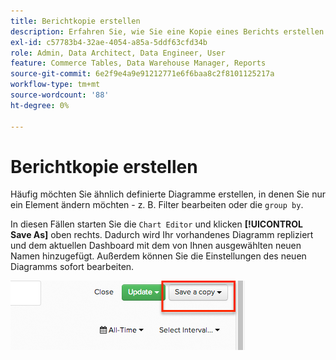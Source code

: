 ```yaml
---
title: Berichtkopie erstellen
description: Erfahren Sie, wie Sie eine Kopie eines Berichts erstellen.
exl-id: c57783b4-32ae-4054-a85a-5ddf63cfd34b
role: Admin, Data Architect, Data Engineer, User
feature: Commerce Tables, Data Warehouse Manager, Reports
source-git-commit: 6e2f9e4a9e91212771e6f6baa8c2f8101125217a
workflow-type: tm+mt
source-wordcount: '88'
ht-degree: 0%

---
```


# Berichtkopie erstellen

Häufig möchten Sie ähnlich definierte Diagramme erstellen, in denen Sie nur ein Element ändern möchten - z. B. Filter bearbeiten oder die `group by`.

In diesen Fällen starten Sie die `Chart Editor` und klicken **[!UICONTROL Save As]** oben rechts. Dadurch wird Ihr vorhandenes Diagramm repliziert und dem aktuellen Dashboard mit dem von Ihnen ausgewählten neuen Namen hinzugefügt. Außerdem können Sie die Einstellungen des neuen Diagramms sofort bearbeiten.

![](../../assets/create-report-copy.png)
